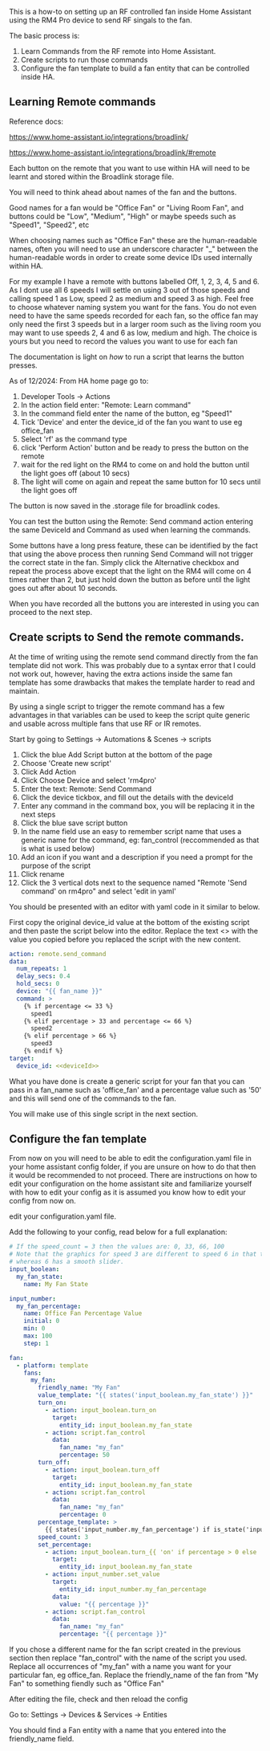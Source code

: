 This is a how-to on setting up an RF controlled fan inside Home Assistant using the RM4 Pro device to send RF singals to the fan.

The basic process is:

1. Learn Commands from the RF remote into Home Assistant.
2. Create scripts to run those commands
3. Configure the fan template to build a fan entity that can be controlled inside HA.

## Learning Remote commands

Reference docs:

https://www.home-assistant.io/integrations/broadlink/

https://www.home-assistant.io/integrations/broadlink/#remote

Each button on the remote that you want to use within HA will need to be learnt and stored within the Broadlink storage file.

You will need to think ahead about names of the fan and the buttons.

Good names for a fan would be "Office Fan" or "Living Room Fan", and buttons could be "Low", "Medium", "High" or maybe speeds such as "Speed1", "Speed2", etc

When choosing names such as "Office Fan" these are the human-readable names, often you will need to use an underscore character "_" between the human-readable words
in order to create some device IDs used internally within HA.

For my example I have a remote with buttons labelled Off, 1, 2, 3, 4, 5 and 6.
As I dont use all 6 speeds I will settle on using 3 out of those speeds and calling speed 1 as Low, speed 2 as medium and speed 3 as high.
Feel free to choose whatever naming system you want for the fans.
You do not even need to have the same speeds recorded for each fan, so the office fan may only need the first 3 speeds 
but in a larger room such as the living room you may want to use speeds 2, 4 and 6 as low, medium and high.
The choice is yours but you need to record the values you want to use for each fan



The documentation is light on *how* to run a script that learns the button presses.

As of 12/2024:
From HA home page go to: 
1. Developer Tools -> Actions
2. In the action field enter: "Remote: Learn command"
3. In the command field enter the name of the button, eg "Speed1"
4. Tick 'Device' and enter the device_id of the fan you want to use eg office_fan
5. Select 'rf' as the command type
6. click 'Perform Action' button and be ready to press the button on the remote
7. wait for the red light on the RM4 to come on and hold the button until the light goes off (about 10 secs)
8. The light will come on again and repeat the same button for 10 secs until the light goes off

The button is now saved in the .storage file for broadlink codes.

You can test the button using the Remote: Send command action entering the same DeviceId and Command as used when learning the commands.

Some buttons have a long press feature, these can be identified by the fact that using the above process then running Send Command will not trigger the correct state in the fan.
Simply click the Alternative checkbox and repeat the process above except that the light on the RM4 will come on 4 times rather than 2, but just hold down the button as before until the light
goes out after about 10 seconds.

When you have recorded all the buttons you are interested in using you can proceed to the next step.

## Create scripts to Send the remote commands.

At the time of writing using the remote send command directly from the fan template did not work.
This was probably due to a syntax error that I could not work out, however, having the extra actions inside
the same fan template has some drawbacks that makes the template harder to read and maintain.

By using a single script to trigger the remote command has a few advantages in that variables can be used to keep the 
script quite generic and usable across multiple fans that use RF or IR remotes.

Start by going to Settings -> Automations & Scenes -> scripts

1. Click the blue Add Script button at the bottom of the page
2. Choose 'Create new script'
3. Click Add Action
4. Click Choose Device and select 'rm4pro'
5. Enter the text: Remote: Send Command
6. Click the device tickbox, and fill out the details with the deviceId
7. Enter any command in the command box, you will be replacing it in the next steps
8. Click the blue save script button
9. In the name field use an easy to remember script name that uses a generic name for the command, eg: fan_control (reccommended as that is what is used below)
10. Add an icon if you want and a description if you need a prompt for the purpose of the script
11. Click rename
12. Click the 3 vertical dots next to the sequence named "Remote 'Send command' on rm4pro" and select 'edit in yaml'

You should be presented with an editor with yaml code in it similar to below. 

First copy the original device_id value at the bottom of the existing script and then paste the script below into the editor.
Replace the text <<deviceId>> with the value you copied before you replaced the script with the new content.

```yaml
action: remote.send_command
data:
  num_repeats: 1
  delay_secs: 0.4
  hold_secs: 0
  device: "{{ fan_name }}"
  command: >
    {% if percentage <= 33 %}
      speed1
    {% elif percentage > 33 and percentage <= 66 %}
      speed2
    {% elif percentage > 66 %}
      speed3
    {% endif %}
target:
  device_id: <<deviceId>>
```

What you have done is create a generic script for your fan that you can pass in a fan_name such as 'office_fan' and a percentage
value such as '50' and this will send one of the commands to the fan.

You will make use of this single script in the next section.

## Configure the fan template

From now on you will need to be able to edit the configuration.yaml file in your home assistant config folder, if you are 
unsure on how to do that then it would be recommended to not proceed. There are instructions on how to edit your configuration on 
the home assistant site and familiarize yourself with how to edit your config as it is assumed you know how to edit your 
config from now on.

edit your configuration.yaml file.

Add the following to your config, read below for a full explanation:

```yaml
# If the speed_count = 3 then the values are: 0, 33, 66, 100
# Note that the graphics for speed 3 are different to speed 6 in that there are 4 clear sections to click on
# whereas 6 has a smooth slider.
input_boolean:
  my_fan_state:
    name: My Fan State

input_number:
  my_fan_percentage:
    name: Office Fan Percentage Value
    initial: 0
    min: 0
    max: 100
    step: 1

fan:
  - platform: template
    fans:
      my_fan:
        friendly_name: "My Fan"
        value_template: "{{ states('input_boolean.my_fan_state') }}"
        turn_on:
          - action: input_boolean.turn_on
            target:
              entity_id: input_boolean.my_fan_state
          - action: script.fan_control
            data:
              fan_name: "my_fan"
              percentage: 50
        turn_off:
          - action: input_boolean.turn_off
            target:
              entity_id: input_boolean.my_fan_state
          - action: script.fan_control
            data:
              fan_name: "my_fan"
              percentage: 0
        percentage_template: >
          {{ states('input_number.my_fan_percentage') if is_state('input_boolean.my_fan_state', 'on') else 0 }}
        speed_count: 3
        set_percentage:
          - action: input_boolean.turn_{{ 'on' if percentage > 0 else 'off' }}
            target:
              entity_id: input_boolean.my_fan_state
          - action: input_number.set_value
            target:
              entity_id: input_number.my_fan_percentage
            data:
              value: "{{ percentage }}"
          - action: script.fan_control
            data:
              fan_name: "my_fan"
              percentage: "{{ percentage }}"
```

If you chose a different name for the fan script created in the previous section then replace "fan_control" with the name of the script you used.
Replace all occurrences of "my_fan" with a name you want for your particular fan, eg office_fan. Replace the  friendly_name of the fan from "My Fan"
to something fiendly such as "Office Fan"

After editing the file, check and then reload the config 

Go to: Settings -> Devices & Services -> Entities

You should find a Fan entity with a name that you entered into the friendly_name field.
